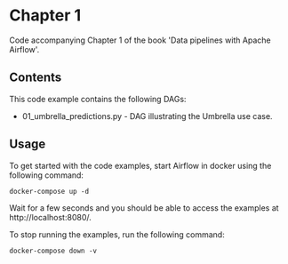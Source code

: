 # Chapter 1

Code accompanying Chapter 1 of the book 'Data pipelines with Apache Airflow'.

## Contents

This code example contains the following DAGs:

- 01_umbrella_predictions.py - DAG illustrating the Umbrella use case.

## Usage

To get started with the code examples, start Airflow in docker using the following command:

```
docker-compose up -d
```

Wait for a few seconds and you should be able to access the examples at http://localhost:8080/.

To stop running the examples, run the following command:

```
docker-compose down -v
```
